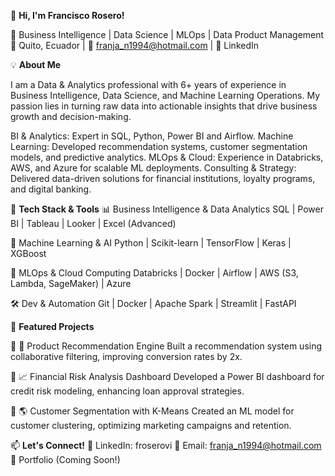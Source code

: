

👋 **Hi, I'm Francisco Rosero!**

🚀 Business Intelligence | Data Science | MLOps | Data Product Management
📍 Quito, Ecuador | 📧 franja_n1994@hotmail.com | 🔗 LinkedIn

💡 **About Me**

I am a Data & Analytics professional with 6+ years of experience in Business Intelligence, Data Science, and Machine Learning Operations. My passion lies in turning raw data into actionable insights that drive business growth and decision-making.

BI & Analytics: Expert in SQL, Python, Power BI and Airflow.
Machine Learning: Developed recommendation systems, customer segmentation models, and predictive analytics.
MLOps & Cloud: Experience in Databricks, AWS, and Azure for scalable ML deployments.
Consulting & Strategy: Delivered data-driven solutions for financial institutions, loyalty programs, and digital banking.


🔧 **Tech Stack & Tools**
📊 Business Intelligence & Data Analytics
SQL | Power BI | Tableau | Looker | Excel (Advanced)

🤖 Machine Learning & AI
Python | Scikit-learn | TensorFlow | Keras | XGBoost

🚀 MLOps & Cloud Computing
Databricks | Docker | Airflow | AWS (S3, Lambda, SageMaker) | Azure

🛠️ Dev & Automation
Git | Docker | Apache Spark | Streamlit | FastAPI

📌 **Featured Projects**

🔹 🚀 Product Recommendation Engine
Built a recommendation system using collaborative filtering, improving conversion rates by 2x.

🔹 📈 Financial Risk Analysis Dashboard
Developed a Power BI dashboard for credit risk modeling, enhancing loan approval strategies.

🔹 🌎 Customer Segmentation with K-Means
Created an ML model for customer clustering, optimizing marketing campaigns and retention.

📫 **Let's Connect!**
💼 LinkedIn: froserovi
📧 Email: franja_n1994@hotmail.com
🚀 Portfolio (Coming Soon!)
